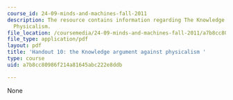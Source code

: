 ```yaml
---
course_id: 24-09-minds-and-machines-fall-2011
description: The resource contains information regarding The Knowledge Argument Against
  Physicalism.
file_location: /coursemedia/24-09-minds-and-machines-fall-2011/a7b8cc80986f214a81645abc222e8ddb_MIT24_09F11_knowledge.pdf
file_type: application/pdf
layout: pdf
title: 'Handout 10: the Knowledge argument against physicalism '
type: course
uid: a7b8cc80986f214a81645abc222e8ddb

---
```

None